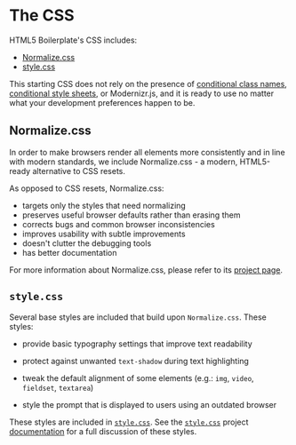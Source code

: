 # The CSS

HTML5 Boilerplate's CSS includes:

- [Normalize.css](#normalizecss)
- [style.css](#stylecss)

This starting CSS does not rely on the presence of
[conditional class names](https://www.paulirish.com/2008/conditional-stylesheets-vs-css-hacks-answer-neither/),
[conditional style sheets](https://css-tricks.com/how-to-create-an-ie-only-stylesheet/),
or Modernizr.js, and it is ready to use no matter what
your development preferences happen to be.

## Normalize.css

In order to make browsers render all elements more consistently and in line
with modern standards, we include Normalize.css - a modern, HTML5-ready
alternative to CSS resets.

As opposed to CSS resets, Normalize.css:

- targets only the styles that need normalizing
- preserves useful browser defaults rather than erasing them
- corrects bugs and common browser inconsistencies
- improves usability with subtle improvements
- doesn't clutter the debugging tools
- has better documentation

For more information about Normalize.css, please refer to its [project
page](https://necolas.github.io/normalize.css/).

## `style.css`

Several base styles are included that build upon `Normalize.css`. These
styles:

- provide basic typography settings that improve text readability

- protect against unwanted `text-shadow` during text highlighting

- tweak the default alignment of some elements (e.g.: `img`, `video`, `fieldset`, `textarea`)

- style the prompt that is displayed to users using an outdated browser

These styles are included in [`style.css`](https://github.com/h5bp/html5-boilerplate/blob/master/dist/css/style.css). See the [`style.css`](https://github.com/h5bp/main.css) project [documentation](https://github.com/h5bp/main.css/blob/main/README.md#features) for a full discussion of these styles.
